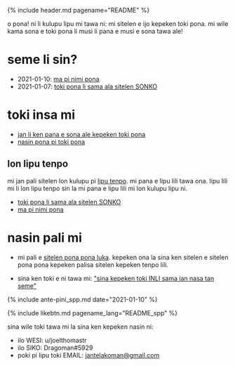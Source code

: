 {% include header.md pagename="README" %}



<span class="spp">o pona! ni li kulupu lipu mi tawa ni: mi sitelen e ijo kepeken toki pona. mi wile kama sona e toki pona li musi li pana e musi e sona tawa ale!</span>

# <span class="spp">seme li sin?</span>

- <span class="spp">2021-01-10: [ma pi nimi pona](https://joelthomastr.github.io/tokipona/ma-pi-nimi-pona-1_spp)</span>
- <span class="spp">2021-01-07: [toki pona li sama ala sitelen SONKO](https://joelthomastr.github.io/tokipona/sitelen-sonko_spp)</span>

# <span class="spp">toki insa mi</span>

- <span class="spp">[jan li ken pana e sona ale kepeken toki pona](https://joelthomastr.github.io/tokipona/pana-sona-ale_spp)</span>
- <span class="spp">[nasin pona pi toki pona](https://joelthomastr.github.io/tokipona/nasin-pona-pi-toki-pona_spp)</span>

## <span class="spp">lon lipu tenpo</span>

<span class="spp">mi jan pali sitelen lon kulupu pi [lipu tenpo](https://liputenpo.org/). mi pana e lipu lili tawa ona. lipu lili mi li lon lipu tenpo sin la mi pana e lipu lili mi lon kulupu lipu ni.</span>

- <span class="spp">[toki pona li sama ala sitelen SONKO](https://joelthomastr.github.io/tokipona/sitelen-sonko_spp)</span>
- <span class="spp">[ma pi nimi pona](https://joelthomastr.github.io/tokipona/ma-pi-nimi-pona-1_spp)</span>

# <span class="spp">nasin pali mi</span>

- <span class="spp">mi pali e [sitelen pona pona luka](https://joelthomastr.github.io/tokipona/sitelen-pona-pona-luka_spp). kepeken ona la sina ken sitelen e sitelen pona pona kepeken palisa sitelen kepeken tenpo lili.</span>

- <span class="spp">sina ken toki e ni tawa mi:  ["sina kepeken toki INLI sama jan nasa tan seme"](https://joelthomastr.github.io/tokipona/kepeken-pi-toki-inli_spp)</span>

{% include ante-pini_spp.md date="2021-01-10" %}

{% include likebtn.md pagename_lang="README_spp" %}

<span class="spp">sina wile toki tawa mi la sina ken kepeken nasin ni:</span>
- <span class="spp">ilo WESI: <span class="sppdef">u/joelthomastr</span></span>
- <span class="spp">ilo SIKO: <span class="sppdef">Dragoman#5929</span></span>
- <span class="spp">poki pi lipu toki EMAIL: <span class="sppdef">jantelakoman@gmail.com</span></span>
